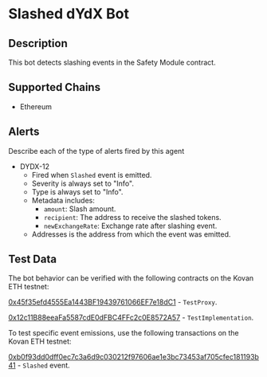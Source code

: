 # Slashed dYdX Bot

## Description

This bot detects slashing events in the Safety Module contract.

## Supported Chains

- Ethereum

## Alerts

Describe each of the type of alerts fired by this agent

- DYDX-12
  - Fired when `Slashed` event is emitted.
  - Severity is always set to "Info".
  - Type is always set to "Info".
  - Metadata includes:
    - `amount`: Slash amount.
    - `recipient`: The address to receive the slashed tokens.
    - `newExchangeRate`: Exchange rate after slashing event.
  - Addresses is the address from which the event was emitted.


## Test Data
The bot behavior can be verified with the following contracts on the Kovan ETH testnet:

[0x45f35efd4555Ea1443BF19439761066EF7e18dC1](https://kovan.etherscan.io/address/0xa1e799D7308949a6514761194E35d0bbb7a458Cf) - `TestProxy`.

[0x12c11B88eeaFa5587cdE0dFBC4FFc2c0E8572A57](https://kovan.etherscan.io/address/0x12c11B88eeaFa5587cdE0dFBC4FFc2c0E8572A57) - `TestImplementation`.

To test specific event emissions, use the following transactions on the Kovan ETH testnet:

[0xb0f93dd0dff0ec7c3a6d9c030212f97606ae1e3bc73453af705cfec181193b41](https://kovan.etherscan.io/tx/0xb0f93dd0dff0ec7c3a6d9c030212f97606ae1e3bc73453af705cfec181193b41) - `Slashed` event.